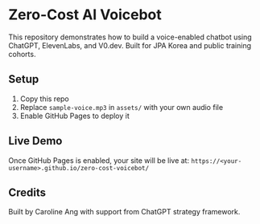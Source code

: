 # Zero-Cost AI Voicebot

This repository demonstrates how to build a voice-enabled chatbot using ChatGPT, ElevenLabs, and V0.dev. Built for JPA Korea and public training cohorts.

## Setup
1. Copy this repo
2. Replace `sample-voice.mp3` in `assets/` with your own audio file
3. Enable GitHub Pages to deploy it

## Live Demo
Once GitHub Pages is enabled, your site will be live at:
`https://<your-username>.github.io/zero-cost-voicebot/`

## Credits
Built by Caroline Ang with support from ChatGPT strategy framework.

